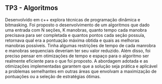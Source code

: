 ## TP3 - Algoritmos
Desenvolvido em c++ explora técnicas de programação dinâmica e bitmasking. 
Foi proposto o desenvolvimento de um algoritmos que dado uma entrada com N seções, K manobras, quanto tempo cada manobra precisava para ser completada e quantos pontos cada seção possuía, retornava qual era a pontuação máxima obtida e quais as melhoras manobras possíveis. Tinha algumas restrições de tempo de cada manrobra e manobras sequenciais deveriam ter seu valor reduzido. Além disso, foi preciso pensar em otimizações de tempo e espaço para o algoritmo ser realmente eficiente para o que foi proposto. A abordagem adotada e as otimizações implementadas garantem que a solução seja prática e aplicável a problemas semelhantes em outras áreas que envolvam a maximização de pontuações ou a seleção de estratégias ótimas.
